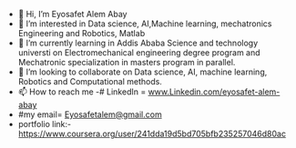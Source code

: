 - 👋 Hi, I’m Eyosafet Alem Abay
- 👀 I’m interested in Data science, AI,Machine learning, mechatronics Engineering and Robotics, Matlab
- 🌱 I’m currently learning in Addis Ababa Science and technology universti on Electromechanical engineering degree program and Mechatronic specialization in masters program in parallel. 
- 💞️ I’m looking to collaborate on Data science,  AI, machine learning, Robotics and Computational methods.
- 📫 How to reach me
-# LinkedIn = www.Linkedin.com/eyosafet-alem-abay
- #my email= Eyosafetalem@gmail.com
- portfolio link:- https://www.coursera.org/user/241dda19d5bd705bfb235257046d80ac

<!---
EyosafetAlem767655/EyosafetAlem767655 is a ✨ special ✨ repository because its `README.md` (this file) appears on your GitHub profile.
You can click the Preview link to take a look at your changes.
--->
